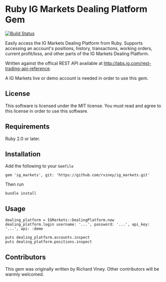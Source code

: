 # Ruby IG Markets Dealing Platform Gem

[![Build Status][travis-ci-badge]][travis-ci-home]

Easily access the IG Markets Dealing Platform from Ruby. Supports accessing an account's positions, history, transactions,
working orders, current profit/loss, and other parts of the IG Markets Dealing Platform.

Written against the offical REST API available at http://labs.ig.com/rest-trading-api-reference.

A IG Markets live or demo account is needed in order to use this gem.

[travis-ci-home]: http://travis-ci.org/rviney/ig_markets
[travis-ci-badge]: https://travis-ci.org/rviney/ig_markets.svg?branch=master

## License

This software is licensed under the MIT license. You must read and agree to this license in order to use this software.

## Requirements

Ruby 2.0 or later.

## Installation

Add the following to your `Gemfile`

    gem 'ig_markets', git: 'https://github.com/rviney/ig_markets.git'

Then run

    bundle install

## Usage

    dealing_platform = IGMarkets::DealingPlatform.new
    dealing_platform.login username: '...', password: '...', api_key: '...', api: :demo

    puts dealing_platform.accounts.inspect
    puts dealing_platform.positions.inspect

## Contributors

This gem was originally written by Richard Viney. Other contributors will be warmly welcomed.
